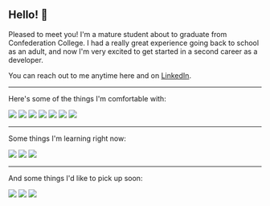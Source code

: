 <!--
A big thank you to the devs over at shields.io for the cool badges! Support them here:
[https://opencollective.com/shields]

Also shout out to [https://simpleicons.org/] for the images.
-->

## Hello! :wave:

Pleased to meet you! I'm a mature student about to graduate from Confederation College. I had a really great experience going back to school as an adult, and now I'm very excited to get started in a second career as a developer.

You can reach out to me anytime here and on <a href="www.linkedin.com/in/samuel-turcotte">LinkedIn</a>.

---

Here's some of the things I'm comfortable with:

<img src="https://img.shields.io/static/v1?label=&message=C%23.NET&logoColor=d34cf5&style=for-the-badge&logo=C-Sharp&labelColor=e1e3e6&color=970fdb"> <img src="https://img.shields.io/static/v1?label=&message=JavaScript&logoColor=f5e02a&style=for-the-badge&logo=javascript&labelColor=e1e3e6&color=f5e02a"> <img src="https://img.shields.io/static/v1?label=&message=HTML5&logoColor=ed4321&style=for-the-badge&logo=html5&labelColor=e1e3e6&color=ed4321"> <img src="https://img.shields.io/static/v1?label=&message=CSS3&logoColor=0000c4&style=for-the-badge&logo=css3&labelColor=e1e3e6&color=0000c4"> <img src="https://img.shields.io/static/v1?label=&message=jQuery&logoColor=149ad9&style=for-the-badge&logo=jquery&labelColor=e1e3e6&color=021d61"> <img src="https://img.shields.io/static/v1?label=&message=Java&logoColor=334bff&style=for-the-badge&logo=java&labelColor=e1e3e6&color=ed0e1d"> <img src="https://img.shields.io/static/v1?label=&message=SQL&logoColor=2989f0&style=for-the-badge&logo=mysql&labelColor=e1e3e6&color=2989f0">

---

Some things I'm learning right now:

<img src="https://img.shields.io/static/v1?label=&message=PHP&logoColor=4c6ea8&style=for-the-badge&logo=php&labelColor=e1e3e6&color=4c6ea8">
<img src="https://img.shields.io/static/v1?label=&message=React&logoColor=21d6ff&style=for-the-badge&logo=react&labelColor=e1e3e6&color=21d6ff">
<img src="https://img.shields.io/static/v1?label=&message=Node.js&logoColor=00a30e&style=for-the-badge&logo=node.js&labelColor=e1e3e6&color=00a30e">

---

And some things I'd like to pick up soon:

<img src="https://img.shields.io/static/v1?label=&message=jQuery&logoColor=149ad9&style=for-the-badge&logo=jquery&labelColor=e1e3e6&color=021d61">
<img src="https://img.shields.io/static/v1?label=&message=jQuery&logoColor=149ad9&style=for-the-badge&logo=jquery&labelColor=e1e3e6&color=021d61">
<img src="https://img.shields.io/static/v1?label=&message=jQuery&logoColor=149ad9&style=for-the-badge&logo=jquery&labelColor=e1e3e6&color=021d61">
